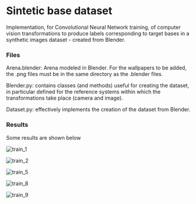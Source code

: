 # Sintetic base dataset

Implementation, for Convolutional Neural Network training, of computer vision transformations to produce labels corresponding to target bases in a synthetic images dataset - created from Blender.

### Files

Arena.blender: Arena modeled in Blender. For the wallpapers to be added, the .png files must be in the same directory as the .blender files.

Blender.py: contains classes (and methods) useful for creating the dataset, in particular defined for the reference systems within which the transformations take place (camera and image).

Dataset.py: effectively implements the creation of the dataset from Blender.

### Results

Some results are shown below

![train_1](https://github.com/user-attachments/assets/0eb29701-cd28-4fdd-bbac-780ad6f08f01)

![train_2](https://github.com/user-attachments/assets/b2bc2309-126a-4ba3-aeff-d4dd3a832c9b)

![train_5](https://github.com/user-attachments/assets/fd9c7f7e-761d-4d66-883d-16bf05c5bc64)

![train_8](https://github.com/user-attachments/assets/43552b49-095d-421d-b027-60ebe3c90246)

![train_9](https://github.com/user-attachments/assets/59161948-21da-45bb-8f08-361818339f88)

